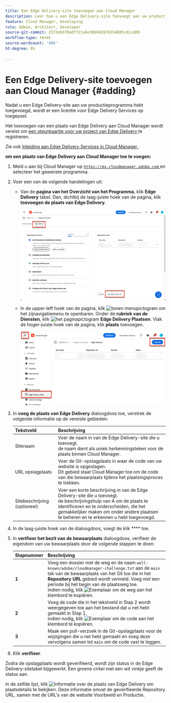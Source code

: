 ```yaml
---
title: Een Edge Delivery-site toevoegen aan Cloud Manager
description: Leer hoe u een Edge Delivery-site toevoegt aan uw productieprogramma of sandboxprogramma.
feature: Cloud Manager, Developing
role: Admin, Architect, Developer
source-git-commit: 2573eb5f8a8ff21a8e30b94287b554885cd1cd89
workflow-type: tm+mt
source-wordcount: '495'
ht-degree: 0%

---
```



# Een Edge Delivery-site toevoegen aan Cloud Manager {#adding}

Nadat u een Edge Delivery-site aan uw productieprogramma hebt toegevoegd, wordt er een licentie voor Edge Delivery Services op toegepast.

Het toevoegen van een plaats van Edge Delivery aan Cloud Manager wordt vereist om [ een steunkaartje voor uw project van Edge Delivery ](/help/edge/overview.md##support-ticket) te registreren.

Zie ook [ Inleiding aan Edge Delivery Services in Cloud Manager ](/help/implementing/cloud-manager/edge-delivery/introduction-to-edge-delivery-services.md).

**om een plaats van Edge Delivery aan Cloud Manager toe te voegen:**

1. Meld u aan bij Cloud Manager op [`https://my.cloudmanager.adobe.com` ](https://my.cloudmanager.adobe.com/) en selecteer het gewenste programma.
1. Voer een van de volgende handelingen uit:

   * Van de **pagina van het Overzicht van het Programma**, klik **Edge Delivery** tabel. Dan, dichtbij de laag-juiste hoek van de pagina, klik **toevoegen de plaats van Edge Delivery**.

     ![ voeg de plaats van Edge Delivery van het lusje van Edge Delivery toe ](/help/implementing/cloud-manager/assets/cm-eds-add1.png)

   * In de upper-left hoek van de pagina, klik ![ tonen menupictogram ](https://spectrum.adobe.com/static/icons/workflow_18/Smock_ShowMenu_18_N.svg) om het zijnavigatiemenu te openbaren.
Onder de **rubriek van de Diensten**, klik ![ het paginapictogram ](https://spectrum.adobe.com/static/icons/workflow_18/Smock_WebPages_18_N.svg) **Edge Delivery Plaatsen**.
Vlak de hoger-juiste hoek van de pagina, klik **plaats** toevoegen.

     ![ voeg de plaats van Edge Delivery van de knoop van Plaatsen van Edge Delivery toe ](/help/implementing/cloud-manager/assets/cm-eds-add2.png)

1. In **voeg de plaats van Edge Delivery** dialoogdoos toe, verstrek de volgende informatie op de vereiste gebieden:

   | Tekstveld | Beschrijving |
   | - | --- |
   | Sitenaam | Voer de naam in van de Edge Delivery-site die u toevoegt.<br> de naam dient als uniek herkenningsteken voor de plaats binnen Cloud Manager. |
   | URL opslagplaats | Voer de Git-opslagplaats in waar de code van uw website is opgeslagen.<br> Dit gebied staat Cloud Manager toe om de code van die bewaarplaats tijdens het plaatsingsproces te trekken. |
   | Sitebeschrijving (optioneel) | Voer een korte beschrijving in van de Edge Delivery-site die u toevoegt.<br> de beschrijvingshulp van A om de plaats te identificeren en te onderscheiden, die het gemakkelijker maken om onder andere plaatsen te beheren en te erkennen u hebt toegevoegd. |

1. In de laag-juiste hoek van de dialoogdoos, voegt de klik **** toe.

1. In **verifieer het bezit van de bewaarplaats** dialoogdoos, verifieer de eigendom van uw bewaarplaats door de volgende stappen te doen:

   | Stapnummer | Beschrijving |
   | - | - |
   | **1** | Voeg een dossier met de weg en de naam `well-known/adobe/cloudmanager-challenge.txt` aan de `main` tak van de bewaarplaats van het Git toe die in het **Repository URL** gebied wordt vermeld. Voeg *niet* een periode bij het begin van de plaatsweg toe.<br> indien nodig, klik ![ Exemplaar ](https://spectrum.adobe.com/static/icons/workflow_18/Smock_Copy_18_N.svg) om de weg aan het klembord te kopiëren. |
   | **2** | Voeg de code die in het tekstveld in Stap 2 wordt weergegeven toe aan het bestand dat u net hebt gemaakt in Stap 1.<br> indien nodig, klik ![ Exemplaar ](https://spectrum.adobe.com/static/icons/workflow_18/Smock_Copy_18_N.svg) om de code aan het klembord te kopiëren. |
   | **3** | Maak een pull-verzoek in de Git-opslagplaats voor de wijzigingen die u net hebt gemaakt en voeg deze vervolgens samen tot `main` om de code vast te leggen. |

1. Klik **verifieer**.

Zodra de opslagplaats wordt geverifieerd, wordt zijn status in de Edge Delivery-sitetabel bijgewerkt. Een groene cirkel met een wit vinkje geeft de status aan.

In de zelfde lijst, klik ![ Informatie over de plaats van Edge Delivery ](https://spectrum.adobe.com/static/icons/workflow_18/Smock_InfoOutline_18_N.svg) om plaatsdetails te bekijken. Deze informatie omvat de geverifieerde Repository URL, samen met de URL&#39;s van de website Voorbeeld en Productie.


